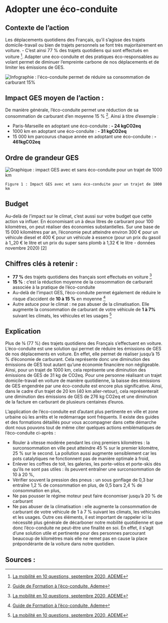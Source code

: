 # Adopter une éco-conduite

## Contexte de l’action

Les déplacements quotidiens des Français, qu’il s’agisse des trajets domicile-travail ou bien de trajets personnels se font très majoritairement en voiture. - C’est ainsi 77 % des trajets quotidiens qui sont effectués en voiture [^1]. Adapter une éco-conduite et des pratiques éco-responsables au volant permet de diminuer l’empreinte carbone de nos déplacements et de limiter les émissions de GES.

![Infographie : l'éco-conduite permet de réduire sa consommation de carburant 15%](https://ecolab-data.netlify.app/images/Chiffres-clefs_ecoconduite_carburant_v2.png)

## Impact GES moyen de l’action :

De manière générale, l’éco-conduite permet une réduction de sa consommation de carburant d’en moyenne 15 % [^2]. Ainsi à titre d’exemple :

- Paris-Marseille en adoptant une éco-conduite : **- 24 kgCO2eq**
- 1000 km en adoptant une éco-conduite : **- 31 kgCO2eq**
- 15 000 km parcourus chaque année en adoptant une éco-conduite : **- 461kgCO2eq**

## Ordre de grandeur GES

![Graphique : impact GES avec et sans éco-conduite pour un trajet de 1000 km](https://www.associationbilancarbone.fr/wp-content/uploads/2020/12/eco-conduite-fig1.jpg)

`Figure 1 : Impact GES avec et sans éco-conduite pour un trajet de 1000 km`

## Budget

Au-delà de l’impact sur le climat, c’est aussi sur votre budget que cette action va influer. En économisant un à deux litres de carburant pour 100 kilomètres, on peut réaliser des économies substantielles. Sur une base de 15 000 kilomètres par an, l’économie peut atteindre environ 300 € pour un véhicule diesel et 400 € pour un véhicule à essence (pour un prix du gasoil à 1,,20 € le litre et un prix du super sans plomb à 1,32 € le litre - données novembre 2020) [2]

## Chiffres clés à retenir :

- **77 %** des trajets quotidiens des français sont effectués en voiture [^1]
- **15 %** : c’est la réduction moyenne de la consommation de carburant associée à la pratique de l’éco-conduite
- Au-delà de l’impact GES, l’éco-conduite permet également de réduire le risque d’accident de **10 à 15 %** en moyenne [^2]
- Autre astuce pour le climat : ne pas abuser de la climatisation. Elle augmente la consommation de carburant de votre véhicule de **1 à 7%** suivant les climats, les véhicules et les usages [^1]

## Explication

Plus de ¾ (77 %) des trajets quotidiens des Français s’effectuent en voiture. L’éco-conduite est une solution qui permet de réduire les émissions de GES de nos déplacements en voiture. En effet, elle permet de réaliser jusqu’à 15 % d’économie de carburant. Cela représente donc une diminution des émissions de GES tout autant qu’une économie financière non négligeable. Ainsi, pour un trajet de 1000 km, cela représente une diminution des émissions de GES de 31 kg de CO2eq. Pour une personne réalisant un trajet domicile-travail en voiture de manière quotidienne, la baisse des émissions de GES engendrée par une éco-conduite est encore plus significative. Ainsi, dans le cadre d’un trajet de 20 km (40 km aller-retour), cela représenterait une diminution des émissions de GES de 276 kg CO2eq et une diminution de la facture en carburant de plusieurs centaines d’euros.

L’application de l’éco-conduite est d’autant plus pertinente en ville et zone urbaine où les arrêts et le redémarrage sont fréquents. Il existe des guides et des formations détaillés pour vous accompagner dans cette démarche dont nous pouvons tout de même citer quelques actions emblématiques de l’éco-conduite ci-après :

- Rouler à vitesse modérée pendant les cinq premiers kilomètres : la surconsommation en ville peut atteindre 45 % sur le premier kilomètre, 25 % sur le second. La pollution aussi augmente sensiblement car les pots catalytiques ne fonctionnent pas de manière optimale à froid,
- Enlever les coffres de toit, les galeries, les porte-vélos et porte-skis dès qu’ils ne sont pas utiles : ils peuvent entraîner une surconsommation de 10 à 20 %,
- Vérifier souvent la pression des pneus : un sous gonflage de 0,3 bar entraîne 1,2 % de consommation en plus, de 0,5 bars 2,4 % de consommation en plus,
- Ne pas pousser le régime moteur peut faire économiser jusqu’à 20 % de carburant
- Ne pas abuser de la climatisation : elle augmente la consommation de carburant de votre véhicule de 1 à 7 % suivant les climats, les véhicules et les usages.
  Outre ces éléments, il est important de rappeler ici la nécessité plus générale de décarboner notre mobilité quotidienne et que donc l’éco-conduite ne peut-être une finalité en soi. En effet, il s’agit d’une solution utile et pertinente pour des personnes parcourant beaucoup de kilomètres mais elle ne remet pas en cause la place prépondérante de la voiture dans notre quotidien.

## Sources :

[^1]: [La mobilité en 10 questions, septembre 2020, ADEME](https://agirpourlatransition.ademe.fr/particuliers/sites/default/files/2020-09/guide-mobilite-10-questions.pdf)
[^2]: [Guide de Formation à l’éco-conduite, Ademe](https://www.campus.uliege.be/upload/docs/application/pdf/2017-07/66885_guide_ecoconduite.pdf)
